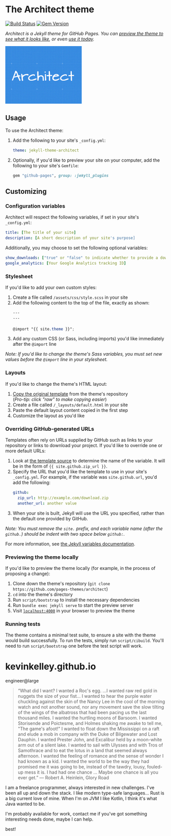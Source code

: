 # The Architect theme

[![Build Status](https://travis-ci.org/pages-themes/architect.svg?branch=master)](https://travis-ci.org/pages-themes/architect) [![Gem Version](https://badge.fury.io/rb/jekyll-theme-architect.svg)](https://badge.fury.io/rb/jekyll-theme-architect)

*Architect is a Jekyll theme for GitHub Pages. You can [preview the theme to see what it looks like](http://pages-themes.github.io/architect), or even [use it today](#usage).*

![Thumbnail of Architect](thumbnail.png)

## Usage

To use the Architect theme:

1. Add the following to your site's `_config.yml`:

    ```yml
    theme: jekyll-theme-architect
    ```

2. Optionally, if you'd like to preview your site on your computer, add the following to your site's `Gemfile`:

    ```ruby
    gem "github-pages", group: :jekyll_plugins
    ```

## Customizing

### Configuration variables

Architect will respect the following variables, if set in your site's `_config.yml`:

```yml
title: [The title of your site]
description: [A short description of your site's purpose]
```

Additionally, you may choose to set the following optional variables:

```yml
show_downloads: ["true" or "false" to indicate whether to provide a download URL]
google_analytics: [Your Google Analytics tracking ID]
```

### Stylesheet

If you'd like to add your own custom styles:

1. Create a file called `/assets/css/style.scss` in your site
2. Add the following content to the top of the file, exactly as shown:
    ```scss
    ---
    ---

    @import "{{ site.theme }}";
    ```
3. Add any custom CSS (or Sass, including imports) you'd like immediately after the `@import` line

*Note: If you'd like to change the theme's Sass variables, you must set new values before the `@import` line in your stylesheet.*

### Layouts

If you'd like to change the theme's HTML layout:

1. [Copy the original template](https://github.com/pages-themes/architect/blob/master/_layouts/default.html) from the theme's repository<br />(*Pro-tip: click "raw" to make copying easier*)
2. Create a file called `/_layouts/default.html` in your site
3. Paste the default layout content copied in the first step
4. Customize the layout as you'd like

### Overriding GitHub-generated URLs

Templates often rely on URLs supplied by GitHub such as links to your repository or links to download your project. If you'd like to override one or more default URLs:

1. Look at [the template source](https://github.com/pages-themes/architect/blob/master/_layouts/default.html) to determine the name of the variable. It will be in the form of `{{ site.github.zip_url }}`.
2. Specify the URL that you'd like the template to use in your site's `_config.yml`. For example, if the variable was `site.github.url`, you'd add the following:
    ```yml
    github:
      zip_url: http://example.com/download.zip
      another_url: another value
    ```
3. When your site is built, Jekyll will use the URL you specified, rather than the default one provided by GitHub.

*Note: You must remove the `site.` prefix, and each variable name (after the `github.`) should be indent with two space below `github:`.*

For more information, see [the Jekyll variables documentation](https://jekyllrb.com/docs/variables/).

### Previewing the theme locally

If you'd like to preview the theme locally (for example, in the process of proposing a change):

1. Clone down the theme's repository (`git clone https://github.com/pages-themes/architect`)
2. `cd` into the theme's directory
3. Run `script/bootstrap` to install the necessary dependencies
4. Run `bundle exec jekyll serve` to start the preview server
5. Visit [`localhost:4000`](http://localhost:4000) in your browser to preview the theme

### Running tests

The theme contains a minimal test suite, to ensure a site with the theme would build successfully. To run the tests, simply run `script/cibuild`. You'll need to run `script/bootstrap` one before the test script will work.


kevinkelley.github.io
=====================

engineer@large

> “What did I want? I wanted a Roc's egg.  ...I wanted raw red gold in nuggets the size of your fist... I wanted to hear the purple water chuckling against the skin of the Nancy Lee in the cool of the morning watch and not another sound, nor any movement save the slow tilting of the wings of the albatross that had been pacing us the last thousand miles.  I wanted the hurtling moons of Barsoom. I wanted Storisende and Poictesme, and Holmes shaking me awake to tell me, "The game's afoot!"  I wanted to float down the Mississippi on a raft and elude a mob in company with the Duke of Bilgewater and Lost Dauphin.  I wanted Prester John, and Excalibur held by a moon-white arm out of a silent lake.  I wanted to sail with Ulysses and with Tros of Samothrace and to eat the lotus in a land that seemed always afternoon.  I wanted the feeling of romance and the sense of wonder I had known as a kid.  I wanted the world to be the way they had promised me it was going to be, instead of the tawdry, lousy, fouled-up mess it is.  I had had one chance ... Maybe one chance is all you ever get.”
― Robert A. Heinlein, Glory Road

I am a freelance programmer, always interested in new challenges.  I've been all up and down the stack.  I like modern type-safe languages... Rust is a big current love of mine.  When I'm on JVM I like Kotlin, I think it's what Java wanted to be.

I'm probably available for work, contact me if you've got something interesting needs done, maybe I can help.

best!
